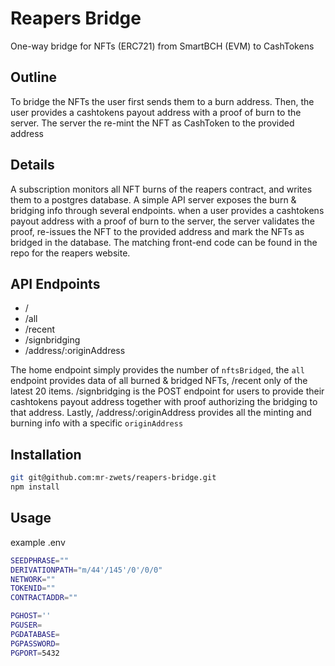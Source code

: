 # Reapers Bridge

One-way bridge for NFTs (ERC721) from SmartBCH (EVM) to CashTokens

## Outline

To bridge the NFTs the user first sends them to a burn address.
Then, the user provides a cashtokens payout address with a proof of burn to the server.
The server the re-mint the NFT as CashToken to the provided address

## Details

A subscription monitors all NFT burns of the reapers contract, and writes them to a postgres database.
A simple API server exposes the burn & bridging info through several endpoints.
when a user provides a cashtokens payout address with a proof of burn to the server, the server validates the proof, re-issues the NFT to the provided address and mark the NFTs as bridged in the database.
The matching front-end code can be found in the repo for the reapers website.

## API Endpoints

- /
- /all
- /recent
- /signbridging
- /address/:originAddress

The home endpoint simply provides the number of `nftsBridged`, the `all` endpoint provides data of all burned & bridged NFTs, /recent only of the latest 20 items.
/signbridging is the POST endpoint for users to provide their cashtokens payout address together with proof authorizing the bridging to that address.
Lastly, /address/:originAddress provides all the minting and burning info with a specific `originAddress`

## Installation

```bash
git git@github.com:mr-zwets/reapers-bridge.git
npm install
```

## Usage

example .env

```bash
SEEDPHRASE=""
DERIVATIONPATH="m/44'/145'/0'/0/0"
NETWORK=""
TOKENID=""
CONTRACTADDR=""

PGHOST=''
PGUSER=
PGDATABASE=
PGPASSWORD=
PGPORT=5432
```